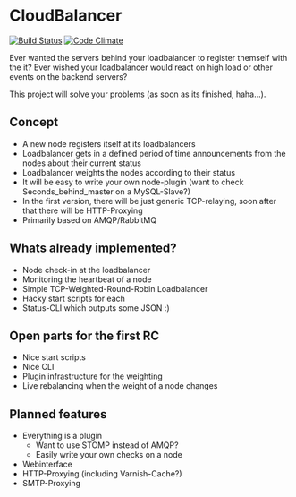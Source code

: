# CloudBalancer

[![Build Status](https://secure.travis-ci.org/luxflux/cloudbalancer.png?branch=master)](http://travis-ci.org/luxflux/cloudbalancer)
[![Code Climate](https://codeclimate.com/badge.png)](https://codeclimate.com/github/luxflux/cloudbalancer)

Ever wanted the servers behind your loadbalancer to register themself with
the it? Ever wished your loadbalancer would react on high load or other
events on the backend servers?

This project will solve your problems (as soon as its finished, haha...).

## Concept
  - A new node registers itself at its loadbalancers
  - Loadbalancer gets in a defined period of time announcements from
    the nodes about their current status
  - Loadbalancer weights the nodes according to their status
  - It will be easy to write your own node-plugin (want to check
    Seconds_behind_master on a MySQL-Slave?)
  - In the first version, there will be just generic TCP-relaying, soon
    after that there will be HTTP-Proxying
  - Primarily based on AMQP/RabbitMQ

## Whats already implemented?
  - Node check-in at the loadbalancer
  - Monitoring the heartbeat of a node
  - Simple TCP-Weighted-Round-Robin Loadbalancer
  - Hacky start scripts for each
  - Status-CLI which outputs some JSON :)

## Open parts for the first RC
  - Nice start scripts
  - Nice CLI
  - Plugin infrastructure for the weighting
  - Live rebalancing when the weight of a node changes

## Planned features
  - Everything is a plugin
    - Want to use STOMP instead of AMQP?
    - Easily write your own checks on a node
  - Webinterface
  - HTTP-Proxying (including Varnish-Cache?)
  - SMTP-Proxying

